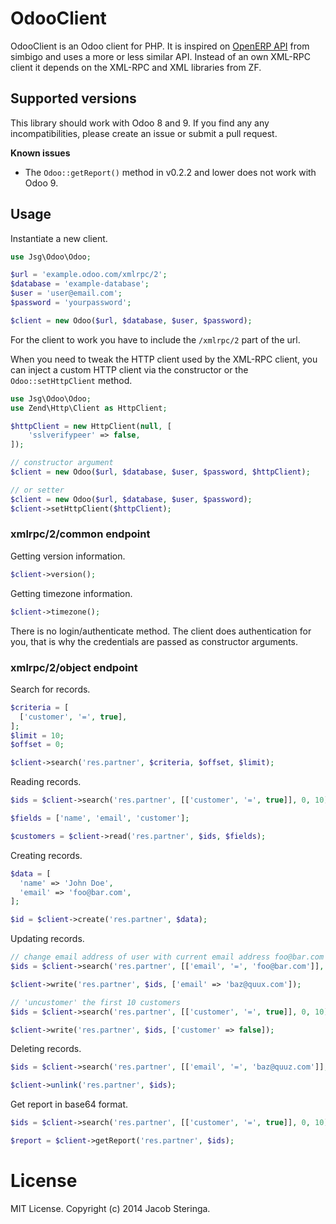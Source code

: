 # OdooClient

OdooClient is an Odoo client for PHP. It is inspired on [OpenERP API][1] from simbigo and uses a more or less similar API. Instead of an own XML-RPC client it depends on the XML-RPC and XML libraries from ZF.

## Supported versions

This library should work with Odoo 8 and 9. If you find any any incompatibilities, please create an issue or submit a pull request.

__Known issues__

- The `Odoo::getReport()` method in v0.2.2 and lower does not work with Odoo 9.

## Usage

Instantiate a new client.

```php
use Jsg\Odoo\Odoo;

$url = 'example.odoo.com/xmlrpc/2';
$database = 'example-database';
$user = 'user@email.com';
$password = 'yourpassword';

$client = new Odoo($url, $database, $user, $password);
```

For the client to work you have to include the `/xmlrpc/2` part of the url.

When you need to tweak the HTTP client used by the XML-RPC client, you can inject a custom HTTP client via the constructor or the `Odoo::setHttpClient` method.

```php
use Jsg\Odoo\Odoo;
use Zend\Http\Client as HttpClient;

$httpClient = new HttpClient(null, [
    'sslverifypeer' => false,
]);

// constructor argument
$client = new Odoo($url, $database, $user, $password, $httpClient);

// or setter
$client = new Odoo($url, $database, $user, $password);
$client->setHttpClient($httpClient);
```

### xmlrpc/2/common endpoint

Getting version information.

```php
$client->version();
```

Getting timezone information.

```php
$client->timezone();
```

There is no login/authenticate method. The client does authentication for you, that is why the credentials are passed as constructor arguments.

### xmlrpc/2/object endpoint

Search for records.

```php
$criteria = [
  ['customer', '=', true],
];
$limit = 10;
$offset = 0;

$client->search('res.partner', $criteria, $offset, $limit);
```

Reading records.

```php
$ids = $client->search('res.partner', [['customer', '=', true]], 0, 10);

$fields = ['name', 'email', 'customer'];

$customers = $client->read('res.partner', $ids, $fields);
```

Creating records.

```php
$data = [
  'name' => 'John Doe',
  'email' => 'foo@bar.com',
];

$id = $client->create('res.partner', $data);
```

Updating records.

```php
// change email address of user with current email address foo@bar.com
$ids = $client->search('res.partner', [['email', '=', 'foo@bar.com']], 0, 1);

$client->write('res.partner', $ids, ['email' => 'baz@quux.com']);

// 'uncustomer' the first 10 customers
$ids = $client->search('res.partner', [['customer', '=', true]], 0, 10);

$client->write('res.partner', $ids, ['customer' => false]);
```

Deleting records.

```php
$ids = $client->search('res.partner', [['email', '=', 'baz@quuz.com']], 0, 1);

$client->unlink('res.partner', $ids);
```

Get report in base64 format.

```php
$ids = $client->search('res.partner', [['customer', '=', true]], 0, 10);

$report = $client->getReport('res.partner', $ids);
```

[1]: https://bitbucket.org/simbigo/openerp-api

# License

MIT License. Copyright (c) 2014 Jacob Steringa.
